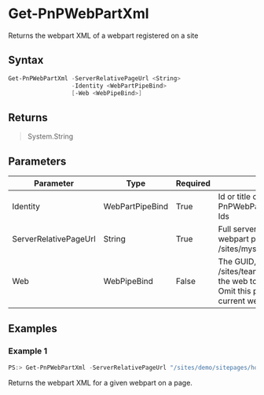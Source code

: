 # Get-PnPWebPartXml
Returns the webpart XML of a webpart registered on a site
## Syntax
```powershell
Get-PnPWebPartXml -ServerRelativePageUrl <String>
                  -Identity <WebPartPipeBind>
                  [-Web <WebPipeBind>]
```


## Returns
>System.String

## Parameters
Parameter|Type|Required|Description
---------|----|--------|-----------
|Identity|WebPartPipeBind|True|Id or title of the webpart. Use Get-PnPWebPart to retrieve all webpart Ids|
|ServerRelativePageUrl|String|True|Full server relative url of the webpart page, e.g. /sites/mysite/sitepages/home.aspx|
|Web|WebPipeBind|False|The GUID, server relative url (i.e. /sites/team1) or web instance of the web to apply the command to. Omit this parameter to use the current web.|
## Examples

### Example 1
```powershell
PS:> Get-PnPWebPartXml -ServerRelativePageUrl "/sites/demo/sitepages/home.aspx" -Identity a2875399-d6ff-43a0-96da-be6ae5875f82
```
Returns the webpart XML for a given webpart on a page.
